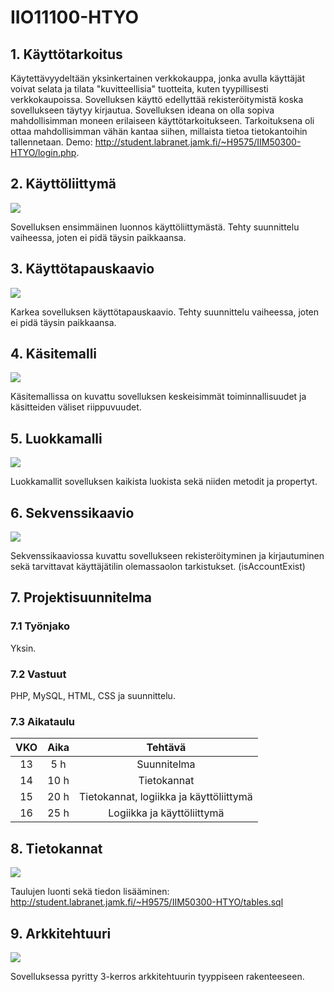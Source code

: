 # IIO11100-HTYO

## 1. Käyttötarkoitus
Käytettävyydeltään yksinkertainen verkkokauppa, jonka avulla käyttäjät voivat selata ja tilata "kuvitteellisia" tuotteita, kuten tyypillisesti verkkokaupoissa. Sovelluksen käyttö edellyttää rekisteröitymistä koska sovellukseen täytyy kirjautua. Sovelluksen ideana on olla sopiva mahdollisimman moneen erilaiseen käyttötarkoitukseen. Tarkoituksena oli ottaa mahdollisimman vähän kantaa siihen, millaista tietoa tietokantoihin tallennetaan.
Demo: http://student.labranet.jamk.fi/~H9575/IIM50300-HTYO/login.php.

## 2. Käyttöliittymä
![](http://student.labranet.jamk.fi/~H9575/IIO11300/kuvat/kayttoliittyma.jpg)

Sovelluksen ensimmäinen luonnos käyttöliittymästä. Tehty suunnittelu vaiheessa, joten ei pidä täysin paikkaansa.

## 3. Käyttötapauskaavio
![](http://student.labranet.jamk.fi/~H9575/IIO11300/kuvat/UseCase.png)

Karkea sovelluksen käyttötapauskaavio. Tehty suunnittelu vaiheessa, joten ei pidä täysin paikkaansa.

## 4. Käsitemalli
![](http://student.labranet.jamk.fi/~H9575/IIM50300-HTYO/documents/domainModel.png)

Käsitemallissa on kuvattu sovelluksen keskeisimmät toiminnallisuudet ja käsitteiden väliset riippuvuudet.

## 5. Luokkamalli
![](http://student.labranet.jamk.fi/~H9575/IIM50300-HTYO/documents/classDiagram.png)

Luokkamallit sovelluksen kaikista luokista sekä niiden metodit ja propertyt.

## 6. Sekvenssikaavio
![](http://student.labranet.jamk.fi/~H9575/IIM50300-HTYO/documents/sequence.png)

Sekvenssikaaviossa kuvattu sovellukseen rekisteröityminen ja kirjautuminen sekä tarvittavat käyttäjätilin olemassaolon tarkistukset. (isAccountExist)
## 7. Projektisuunnitelma

### 7.1 Työnjako
Yksin.

### 7.2 Vastuut
PHP, MySQL, HTML, CSS ja suunnittelu.

### 7.3 Aikataulu

| VKO | Aika | Tehtävä |
|:----:|:----:|:----:|
| 13 | 5 h | Suunnitelma |
| 14 | 10 h | Tietokannat |
| 15 | 20 h | Tietokannat, logiikka ja käyttöliittymä |
| 16 | 25 h | Logiikka ja käyttöliittymä |

## 8. Tietokannat
![](http://student.labranet.jamk.fi/~H9575/IIM50300-HTYO/documents/er-model.png)

Taulujen luonti sekä tiedon lisääminen: http://student.labranet.jamk.fi/~H9575/IIM50300-HTYO/tables.sql

## 9. Arkkitehtuuri
![](http://student.labranet.jamk.fi/~H9575/IIM50300-HTYO/documents/architecture.png)

Sovelluksessa pyritty 3-kerros arkkitehtuurin tyyppiseen rakenteeseen.